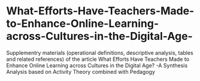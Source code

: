 # What-Efforts-Have-Teachers-Made-to-Enhance-Online-Learning-across-Cultures-in-the-Digital-Age-
Supplementry materials (operational definitions, descriptive analysis, tables and related references) of the article What Efforts Have Teachers Made to Enhance Online Learning across Cultures in the Digital Age? -A Synthesis Analysis based on Activity Theory combined with Pedagogy 
